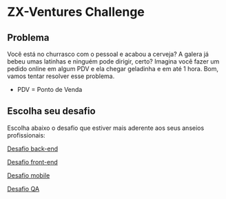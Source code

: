 # ZX-Ventures Challenge

## Problema

Você está no churrasco com o pessoal e acabou a cerveja? A galera já bebeu umas latinhas e ninguém pode dirigir, certo? Imagina você fazer um pedido online em algum PDV e ela chegar geladinha e em até 1 hora. Bom, vamos tentar resolver esse problema.

* PDV = Ponto de Venda

## Escolha seu desafio

Escolha abaixo o desafio que estiver mais aderente aos seus anseios profissionais:

[Desafio back-end](backend.md)

[Desafio front-end](frontend.md)

[Desafio mobile](mobile.md)

[Desafio QA](qa.md)